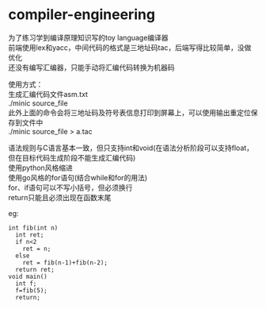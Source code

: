 # compiler-engineering  
为了练习学到编译原理知识写的toy language编译器  
前端使用lex和yacc，中间代码的格式是三地址码tac，后端写得比较简单，没做优化  
还没有编写汇编器，只能手动将汇编代码转换为机器码  

使用方式：  
生成汇编代码文件asm.txt  
./minic source_file  
此外上面的命令会将三地址码及符号表信息打印到屏幕上，可以使用输出重定位保存到文件中  
./minic source_file > a.tac  

语法规则与C语言基本一致，但只支持int和void(在语法分析阶段可以支持float，但在目标代码生成阶段不能生成汇编代码)  
使用python风格缩进  
使用go风格的for语句(结合while和for的用法)  
for、if语句可以不写小括号，但必须换行  
return只能且必须出现在函数末尾  
  
eg:  
```
int fib(int n)  
  int ret;  
  if n<2  
    ret = n;  
  else  
    ret = fib(n-1)+fib(n-2);  
  return ret;  
void main()
  int f;  
  f=fib(5);  
  return;  
```
